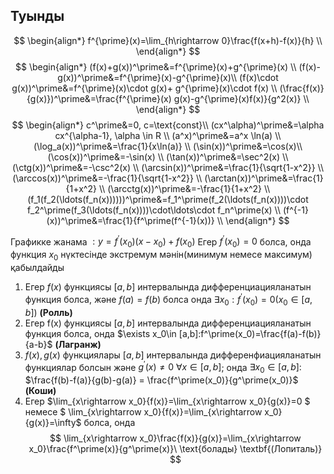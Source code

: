## Туынды
$$
\begin{align*}
f^{\prime}(x)=\lim_{h\rightarrow 0}\frac{f(x+h)-f(x)}{h} \\
\end{align*}
$$
$$
\begin{align*}
(f(x)+g(x))^\prime&=f^{\prime}(x)+g^{\prime}(x) \\
(f(x)-g(x))^\prime&=f^{\prime}(x)-g^{\prime}(x)\\
(f(x)\cdot g(x))^\prime&=f^{\prime}(x)\cdot g(x)+ g^{\prime}(x)\cdot f(x) \\
(\frac{f(x)}{g(x)})^\prime&=\frac{f^{\prime}(x) g(x)-g^{\prime}(x)f(x)}{g^2(x)} \\
\end{align*}
$$
$$
\begin{align*}
c^\prime&=0, c=\text{const}\\
(cx^\alpha)^\prime&=\alpha cx^{\alpha-1}, \alpha \in R \\
(a^x)^\prime&=a^x \ln(a) \\
(\log_a(x))^\prime&=\frac{1}{x\ln(a)} \\
(\sin(x))^\prime&=\cos(x)\\
(\cos(x))^\prime&=-\sin(x) \\
(\tan(x))^\prime&=\sec^2(x) \\
(\ctg(x))^\prime&=-\csc^2(x) \\
(\arcsin(x))^\prime&=\frac{1}{\sqrt{1-x^2}} \\
(\arccos(x))^\prime&=-\frac{1}{\sqrt{1-x^2}} \\
(\arctan(x))^\prime&=\frac{1}{1+x^2} \\
(\arcctg(x))^\prime&=-\frac{1}{1+x^2} \\
(f_1(f_2(\ldots(f_n(x))))))^\prime&=f_1^\prime(f_2(\ldots(f_n(x))))\cdot f_2^\prime(f_3(\ldots(f_n(x))))\cdot\ldots\cdot f_n^\prime(x) \\
(f^{-1}(x))^\prime&=\frac{1}{f^\prime(f^{-1}(x))} \\
\end{align*}
$$

Графикке жанама $:y=f^\prime(x_0)(x-x_0)+f(x_0)$
Егер $f^\prime(x_0)=0$ болса, онда функция $x_0$ нүктесінде экстремум мәнін(минимум немесе максимум) қабылдайды


1) Егер $f(x)$ функциясы $[a,b]$ интервалында дифференциацияланатын функция болса, және $f(a)=f(b)$ болса онда $\exists x_0:f^\prime(x_0)=0 (x_0\in [a,b])$ $\textbf{(Ролль)}$
&nbsp;
2) Егер f(x) функциясы $[a,b]$ интервалында дифференциацияланатын функция болса, онда  $\exists x_0\in [a,b]:f^\prime(x_0)=\frac{f(a)-f(b)}{a-b}$ $\textbf{(Лагранж)}$
&nbsp;
3) $f(x), g(x)$ функциялары $[a,b]$ интервалында дифференфиацияланатын функциялар болсын және $g^\prime(x)\neq 0 \ \forall x\in [a,b]$; онда $\exists x_0\in[a,b]:$ $\frac{f(b)-f(a)}{g(b)-g(a)} = \frac{f^\prime(x_0)}{g^\prime(x_0)}$ $\textbf{(Коши)}$
&nbsp;
4) Егер $\lim_{x\rightarrow x_0}{f(x)}=\lim_{x\rightarrow x_0}{g(x)}=0 $ немесе $ \lim_{x\rightarrow x_0}{f(x)}=\lim_{x\rightarrow x_0}{g(x)}=\infty$ болса, онда 
$$
\lim_{x\rightarrow x_0}\frac{f(x)}{g(x)}=\lim_{x\rightarrow x_0}\frac{f^\prime(x)}{g^\prime(x)}\ \text{болады} \textbf{(Лопиталь)}
$$
